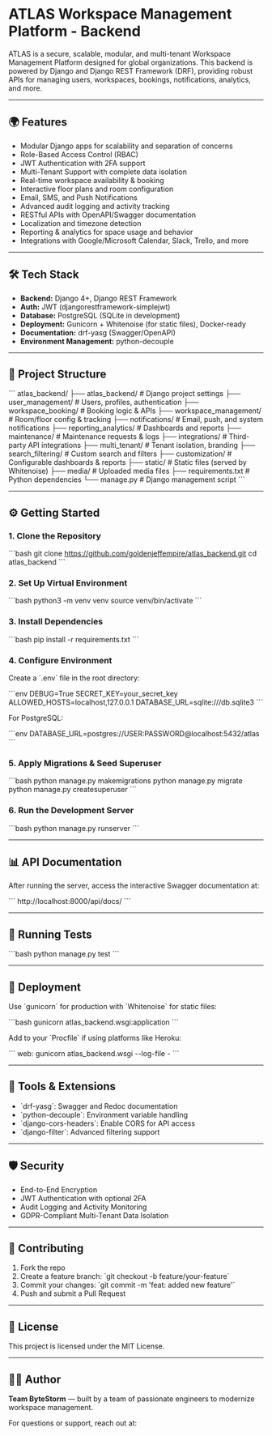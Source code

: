 # ATLAS Workspace Management Platform - Backend

ATLAS is a secure, scalable, modular, and multi-tenant Workspace Management Platform designed for global organizations. This backend is powered by Django and Django REST Framework (DRF), providing robust APIs for managing users, workspaces, bookings, notifications, analytics, and more.

---

## 🌍 Features

- Modular Django apps for scalability and separation of concerns
- Role-Based Access Control (RBAC)
- JWT Authentication with 2FA support
- Multi-Tenant Support with complete data isolation
- Real-time workspace availability & booking
- Interactive floor plans and room configuration
- Email, SMS, and Push Notifications
- Advanced audit logging and activity tracking
- RESTful APIs with OpenAPI/Swagger documentation
- Localization and timezone detection
- Reporting & analytics for space usage and behavior
- Integrations with Google/Microsoft Calendar, Slack, Trello, and more

---

## 🛠️ Tech Stack

- **Backend:** Django 4+, Django REST Framework
- **Auth:** JWT (djangorestframework-simplejwt)
- **Database:** PostgreSQL (SQLite in development)
- **Deployment:** Gunicorn + Whitenoise (for static files), Docker-ready
- **Documentation:** drf-yasg (Swagger/OpenAPI)
- **Environment Management:** python-decouple

---

## 📁 Project Structure

\`\`\`
atlas_backend/
├── atlas_backend/         # Django project settings
├── user_management/       # Users, profiles, authentication
├── workspace_booking/     # Booking logic & APIs
├── workspace_management/  # Room/floor config & tracking
├── notifications/         # Email, push, and system notifications
├── reporting_analytics/   # Dashboards and reports
├── maintenance/           # Maintenance requests & logs
├── integrations/          # Third-party API integrations
├── multi_tenant/          # Tenant isolation, branding
├── search_filtering/      # Custom search and filters
├── customization/         # Configurable dashboards & reports
├── static/                # Static files (served by Whitenoise)
├── media/                 # Uploaded media files
├── requirements.txt       # Python dependencies
└── manage.py              # Django management script
\`\`\`

---

## ⚙️ Getting Started

### 1. Clone the Repository

\`\`\`bash
git clone https://github.com/goldenjeffempire/atlas_backend.git
cd atlas_backend
\`\`\`

### 2. Set Up Virtual Environment

\`\`\`bash
python3 -m venv venv
source venv/bin/activate
\`\`\`

### 3. Install Dependencies

\`\`\`bash
pip install -r requirements.txt
\`\`\`

### 4. Configure Environment

Create a \`.env\` file in the root directory:

\`\`\`env
DEBUG=True
SECRET_KEY=your_secret_key
ALLOWED_HOSTS=localhost,127.0.0.1
DATABASE_URL=sqlite:///db.sqlite3
\`\`\`

For PostgreSQL:

\`\`\`env
DATABASE_URL=postgres://USER:PASSWORD@localhost:5432/atlas
\`\`\`

### 5. Apply Migrations & Seed Superuser

\`\`\`bash
python manage.py makemigrations
python manage.py migrate
python manage.py createsuperuser
\`\`\`

### 6. Run the Development Server

\`\`\`bash
python manage.py runserver
\`\`\`

---

## 📊 API Documentation

After running the server, access the interactive Swagger documentation at:

\`\`\`
http://localhost:8000/api/docs/
\`\`\`

---

## 🧪 Running Tests

\`\`\`bash
python manage.py test
\`\`\`

---

## 🚀 Deployment

Use \`gunicorn\` for production with \`Whitenoise\` for static files:

\`\`\`bash
gunicorn atlas_backend.wsgi:application
\`\`\`

Add to your \`Procfile\` if using platforms like Heroku:

\`\`\`
web: gunicorn atlas_backend.wsgi --log-file -
\`\`\`

---

## 🧰 Tools & Extensions

- \`drf-yasg\`: Swagger and Redoc documentation
- \`python-decouple\`: Environment variable handling
- \`django-cors-headers\`: Enable CORS for API access
- \`django-filter\`: Advanced filtering support

---

## 🛡️ Security

- End-to-End Encryption
- JWT Authentication with optional 2FA
- Audit Logging and Activity Monitoring
- GDPR-Compliant Multi-Tenant Data Isolation

---

## 🤝 Contributing

1. Fork the repo
2. Create a feature branch: \`git checkout -b feature/your-feature\`
3. Commit your changes: \`git commit -m 'feat: added new feature'\`
4. Push and submit a Pull Request

---

## 📄 License

This project is licensed under the MIT License.

---

## 👨‍💻 Author

**Team ByteStorm** — built by a team of passionate engineers to modernize workspace management.

For questions or support, reach out at:


